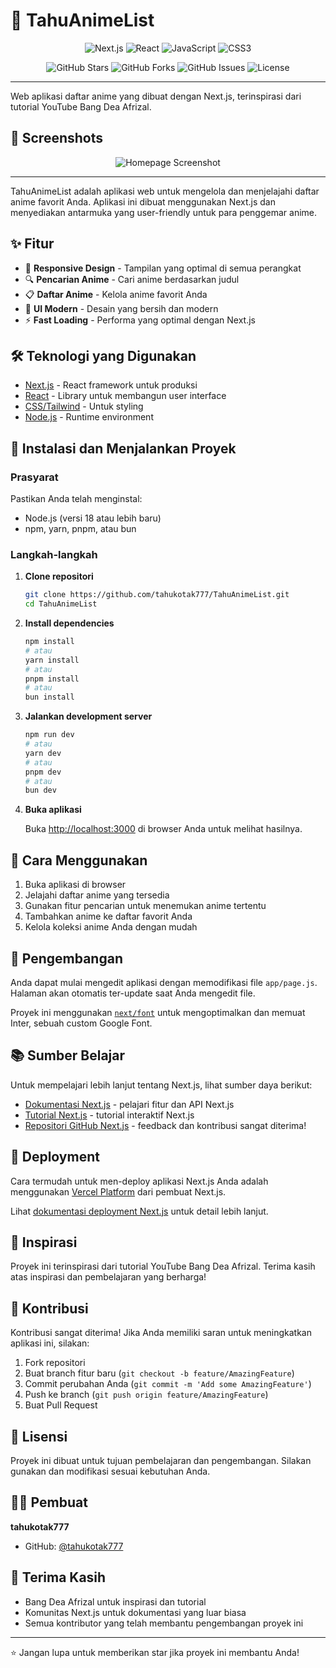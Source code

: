 # 🍟 TahuAnimeList

<div align="center">
  <p>
    <img src="https://img.shields.io/badge/Next.js-000000?style=for-the-badge&logo=nextdotjs&logoColor=white" alt="Next.js" />
    <img src="https://img.shields.io/badge/React-20232A?style=for-the-badge&logo=react&logoColor=61DAFB" alt="React" />
    <img src="https://img.shields.io/badge/JavaScript-F7DF1E?style=for-the-badge&logo=javascript&logoColor=black" alt="JavaScript" />
    <img src="https://img.shields.io/badge/CSS3-1572B6?style=for-the-badge&logo=css3&logoColor=white" alt="CSS3" />
  </p>
  
  <p>
    <img src="https://img.shields.io/github/stars/tahukotak777/TahuAnimeList?style=social" alt="GitHub Stars" />
    <img src="https://img.shields.io/github/forks/tahukotak777/TahuAnimeList?style=social" alt="GitHub Forks" />
    <img src="https://img.shields.io/github/issues/tahukotak777/TahuAnimeList" alt="GitHub Issues" />
    <img src="https://img.shields.io/github/license/tahukotak777/TahuAnimeList" alt="License" />
  </p>
</div>

---

Web aplikasi daftar anime yang dibuat dengan Next.js, terinspirasi dari tutorial YouTube Bang Dea Afrizal.

## 📸 Screenshots

<div align="center">
  
  <img src="https://i.postimg.cc/bvMwcm7s/ss.png" alt="Homepage Screenshot" />

</div>

---

TahuAnimeList adalah aplikasi web untuk mengelola dan menjelajahi daftar anime favorit Anda. Aplikasi ini dibuat menggunakan Next.js dan menyediakan antarmuka yang user-friendly untuk para penggemar anime.

## ✨ Fitur

- 📱 **Responsive Design** - Tampilan yang optimal di semua perangkat
- 🔍 **Pencarian Anime** - Cari anime berdasarkan judul
- 📋 **Daftar Anime** - Kelola anime favorit Anda
- 🎨 **UI Modern** - Desain yang bersih dan modern
- ⚡ **Fast Loading** - Performa yang optimal dengan Next.js

## 🛠️ Teknologi yang Digunakan

- [Next.js](https://nextjs.org/) - React framework untuk produksi
- [React](https://reactjs.org/) - Library untuk membangun user interface
- [CSS/Tailwind](https://tailwindcss.com/) - Untuk styling
- [Node.js](https://nodejs.org/) - Runtime environment

## 🚀 Instalasi dan Menjalankan Proyek

### Prasyarat

Pastikan Anda telah menginstal:
- Node.js (versi 18 atau lebih baru)
- npm, yarn, pnpm, atau bun

### Langkah-langkah

1. **Clone repositori**
   ```bash
   git clone https://github.com/tahukotak777/TahuAnimeList.git
   cd TahuAnimeList
   ```

2. **Install dependencies**
   ```bash
   npm install
   # atau
   yarn install
   # atau
   pnpm install
   # atau
   bun install
   ```

3. **Jalankan development server**
   ```bash
   npm run dev
   # atau
   yarn dev
   # atau
   pnpm dev
   # atau
   bun dev
   ```

4. **Buka aplikasi**
   
   Buka [http://localhost:3000](http://localhost:3000) di browser Anda untuk melihat hasilnya.

## 📝 Cara Menggunakan

1. Buka aplikasi di browser
2. Jelajahi daftar anime yang tersedia
3. Gunakan fitur pencarian untuk menemukan anime tertentu
4. Tambahkan anime ke daftar favorit Anda
5. Kelola koleksi anime Anda dengan mudah

## 🌟 Pengembangan

Anda dapat mulai mengedit aplikasi dengan memodifikasi file `app/page.js`. Halaman akan otomatis ter-update saat Anda mengedit file.

Proyek ini menggunakan [`next/font`](https://nextjs.org/docs/basic-features/font-optimization) untuk mengoptimalkan dan memuat Inter, sebuah custom Google Font.

## 📚 Sumber Belajar

Untuk mempelajari lebih lanjut tentang Next.js, lihat sumber daya berikut:

- [Dokumentasi Next.js](https://nextjs.org/docs) - pelajari fitur dan API Next.js
- [Tutorial Next.js](https://nextjs.org/learn) - tutorial interaktif Next.js
- [Repositori GitHub Next.js](https://github.com/vercel/next.js/) - feedback dan kontribusi sangat diterima!

## 🚢 Deployment

Cara termudah untuk men-deploy aplikasi Next.js Anda adalah menggunakan [Vercel Platform](https://vercel.com/new?utm_medium=default-template&filter=next.js&utm_source=create-next-app&utm_campaign=create-next-app-readme) dari pembuat Next.js.

Lihat [dokumentasi deployment Next.js](https://nextjs.org/docs/deployment) untuk detail lebih lanjut.

## 🎥 Inspirasi

Proyek ini terinspirasi dari tutorial YouTube Bang Dea Afrizal. Terima kasih atas inspirasi dan pembelajaran yang berharga!

## 🤝 Kontribusi

Kontribusi sangat diterima! Jika Anda memiliki saran untuk meningkatkan aplikasi ini, silakan:

1. Fork repositori
2. Buat branch fitur baru (`git checkout -b feature/AmazingFeature`)
3. Commit perubahan Anda (`git commit -m 'Add some AmazingFeature'`)
4. Push ke branch (`git push origin feature/AmazingFeature`)
5. Buat Pull Request

## 📄 Lisensi

Proyek ini dibuat untuk tujuan pembelajaran dan pengembangan. Silakan gunakan dan modifikasi sesuai kebutuhan Anda.

## 👨‍💻 Pembuat

**tahukotak777**

- GitHub: [@tahukotak777](https://github.com/tahukotak777)

## 🙏 Terima Kasih

- Bang Dea Afrizal untuk inspirasi dan tutorial
- Komunitas Next.js untuk dokumentasi yang luar biasa
- Semua kontributor yang telah membantu pengembangan proyek ini

---

⭐ Jangan lupa untuk memberikan star jika proyek ini membantu Anda!
